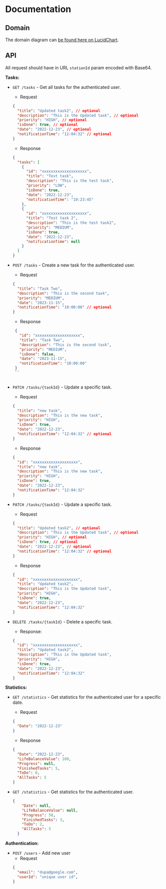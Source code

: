 # Documentation
## Domain
The domain diagram can [be found here on LucidChart](https://lucid.app/lucidchart/d0f499f4-6105-4c5e-97a9-3d72a4099107/edit?viewport_loc=-619%2C-1228%2C2562%2C1205%2C0_0&invitationId=inv_2760fcb3-4293-4911-87d6-4fe0d27c294f). 

## API

All request should have in URL `stationId` param encoded with Base64.

**Tasks:**

- `GET /tasks` - Get all tasks for the authenticated user.
    - Request

    ```json
    {
      "title": "Updated task2", // optional
      "description": "This is the Updated task", // optional
      "priority": "HIGH", // optional
      "isDone": true, // optional
      "date": "2022-12-23", // optional
      "notificationTime": "12:04:32" // optional
    }
    ```

    - Response
    
    ```json
    {
      "tasks": [
        {
          "id": "xxxxxxxxxxxxxxxxxxxx",
          "title": "Test task",
          "description": "This is the test task",
          "priority": "LOW",
          "isDone": true,
          "date": "2022-12-23",
          "notificationTime": "10:23:45"
        },
        {
          "id": "xxxxxxxxxxxxxxxxxxxx",
          "title": "Test task 2",
          "description": "This is the test task2",
          "priority": "MEDIUM",
          "isDone": true,
          "date": "2022-12-23",
          "notificationTime": null
        }
      ]
    }
    ```
    
- `POST /tasks` - Create a new task for the authenticated user.
   - Request
   
    ```json
    {
      "title": "Task Two",
      "description": "This is the second task",
      "priority": "MEDIUM",
      "date": "2023-11-15",
      "notificationTime": "10:00:00" // optional
    }
    ```
    
   - Response

   ```json
    {
      "id": "xxxxxxxxxxxxxxxxxxxx",
      "title": "Task Two",
      "description": "This is the second task",
      "priority": "MEDIUM",
      "isDone": false,
      "date": "2023-11-15",
      "notificationTime": "10:00:00"
    }
    ``
    
- `PATCH /tasks/{taskId}` - Update a specific task.
    - Request

    ```json
    {
      "title": "new task",
      "description": "This is the new task",
      "priority": "HIGH",
      "isDone": true,
      "date": "2022-12-23",
      "notificationTime": "12:04:32" // optional
    }
    ```

    - Response
    
    ```json
    {
      "id": "xxxxxxxxxxxxxxxxxxxx",
      "title": "new task",
      "description": "This is the new task", 
      "priority": "HIGH",
      "isDone": true,
      "date": "2022-12-23",
      "notificationTime": "12:04:32"
    }
    ```
    
- `PATCH /tasks/{taskId}` - Update a specific task.
    - Request

    ```json
    {
      "title": "Updated task2", // optional
      "description": "This is the Updated task", // optional
      "priority": "HIGH", // optional
      "isDone": true, // optional
      "date": "2022-12-23", // optional
      "notificationTime": "12:04:32" // optional
    }
    ```

    - Response
    
    ```json
    {
      "id": "xxxxxxxxxxxxxxxxxxxx",
      "title": "Updated task2",
      "description": "This is the Updated task",
      "priority": "HIGH",
      "isDone": true,
      "date": "2022-12-23",
      "notificationTime": "12:04:32"
    }
    ```
    
- `DELETE /tasks/{taskId}` - Delete a specific task.
    - Response:

    ```json
    {
      "id": "xxxxxxxxxxxxxxxxxxxx",
      "title": "Updated task2",
      "description": "This is the Updated task",
      "priority": "HIGH",
      "isDone": true,
      "date": "2022-12-23",
      "notificationTime": "12:04:32"
    }
    ```
    
**Statistics:**

- `GET /statistics` - Get statistics for the authenticated user for a specific date.
    - Request

    ```json
    {
      "Date": "2022-12-23"
    }
    ```

    - Response
    
    ```json
    {
      "Date": "2022-12-23",
      "LifeBalanceValue": 100,
      "Progress": null,
      "FinishedTasks": 5,
      "ToDo": 0,
      "AllTasks": 5
    }
    ```
    
- `GET /statistics` - Get statistics for the authenticated user.

  ```json
  {
      "Date": null,
      "LifeBalanceValue": null,
      "Progress": 50,
      "FinishedTasks": 3,
      "ToDo": 2,
      "AllTasks": 5
    }
  ```

**Authentication:**

- `POST /users` - Add new user
  - Request
  ```json
  {
    "email": "dupa@google.com",
    "userId": "unique user id",
  }
  ```